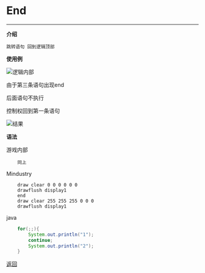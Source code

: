 # End

---

**介绍**

    跳转语句 回到逻辑顶部

**使用例**

![逻辑内部](/Mindustry-guide/Guide/img/end1.png)

由于第三条语句出现end

后面语句不执行

控制权回到第一条语句

![结果](/Mindustry-guide/Guide/img/end2.png)

**语法**

游戏内部
```
    同上
```
Mindustry
```
    draw clear 0 0 0 0 0 0
    drawflush display1
    end
    draw clear 255 255 255 0 0 0
    drawflush display1
```
java
```java
    for(;;){
        System.out.println("1");
        continue;
        System.out.println("2");
    }
```


[返回](https://lanluz.github.io/Mindustry-guide/)